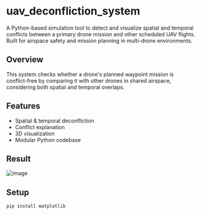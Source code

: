 # uav_deconfliction_system
A Python-based simulation tool to detect and visualize spatial and temporal conflicts between a primary drone mission and other scheduled UAV flights. Built for airspace safety and mission planning in multi-drone environments.

## Overview
This system checks whether a drone's planned waypoint mission is conflict-free by comparing it with other drones in shared airspace, considering both spatial and temporal overlaps.

## Features
- Spatial & temporal deconfliction
- Conflict explanation
- 3D visualization
- Modular Python codebase

## Result

![image](https://github.com/user-attachments/assets/849cb7a5-1438-4bb4-a94a-d020ccf82aee)

## Setup
```bash
pip install matplotlib


